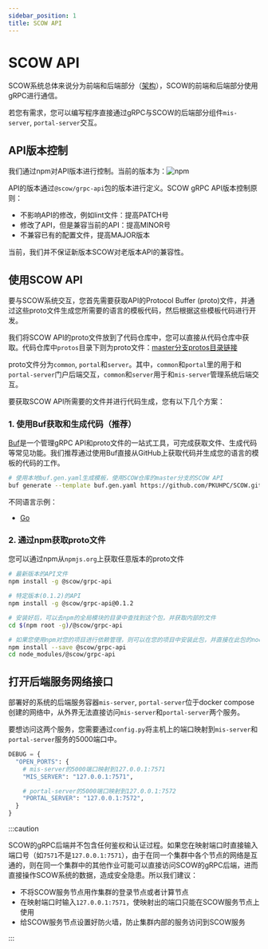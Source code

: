 ```yaml
---
sidebar_position: 1
title: SCOW API
---
```


# SCOW API

SCOW系统总体来说分为前端和后端部分（[架构](./deploy/../../deploy/architecture/index.md)），SCOW的前端和后端部分使用gRPC进行通信。

若您有需求，您可以编写程序直接通过gRPC与SCOW的后端部分组件`mis-server`, `portal-server`交互。

## API版本控制

我们通过npm对API版本进行控制。当前的版本为：![npm](https://img.shields.io/npm/v/@scow/grpc-api?label=%40scow%2Fgrpc-api)

API的版本通过`@scow/grpc-api`包的版本进行定义。SCOW gRPC API版本控制原则：

- 不影响API的修改，例如lint文件：提高PATCH号
- 修改了API，但是兼容当前的API：提高MINOR号
- 不兼容已有的配置文件，提高MAJOR版本

当前，我们并不保证新版本SCOW对老版本API的兼容性。

## 使用SCOW API

要与SCOW系统交互，您首先需要获取API的Protocol Buffer (proto)文件，并通过这些proto文件生成您所需要的语言的模板代码，然后根据这些模板代码进行开发。

我们将SCOW API的proto文件放到了代码仓库中，您可以直接从代码仓库中获取。代码仓库中`protos`目录下则为proto文件：[master分支protos目录链接](%REPO_FILE_URL%/protos)

proto文件分为`common`, `portal`和`server`。其中，`common`和`portal`里的用于和`portal-server`门户后端交互，`common`和`server`用于和`mis-server`管理系统后端交互。

要获取SCOW API所需要的文件并进行代码生成，您有以下几个方案：

### 1. 使用Buf获取和生成代码（推荐）

[Buf](https://buf.build/docs/tutorials/getting-started-with-buf-cli/)是一个管理gRPC API和proto文件的一站式工具，可完成获取文件、生成代码等常见功能。我们推荐通过使用Buf直接从GitHub上获取代码并生成您的语言的模板的代码的工作。

```bash
# 使用本地buf.gen.yaml生成模板，使用SCOW仓库的master分支的SCOW API
buf generate --template buf.gen.yaml https://github.com/PKUHPC/SCOW.git#branch=master
```

不同语言示例：

- [Go](./go.md)

### 2. 通过npm获取proto文件

您可以通过npm从`npmjs.org`上获取任意版本的proto文件

```bash
# 最新版本的API文件
npm install -g @scow/grpc-api

# 特定版本(0.1.2)的API
npm install -g @scow/grpc-api@0.1.2

# 安装好后，可以去npm的全局模块的目录中查找到这个包，并获取内部的文件
cd $(npm root -g)/@scow/grpc-api

# 如果您使用npm对您的项目进行依赖管理，则可以在您的项目中安装此包，并直接在此包的node_modules中获取到proto文件
npm install --save @scow/grpc-api
cd node_modules/@scow/grpc-api
```

## 打开后端服务网络接口

部署好的系统的后端服务容器`mis-server`, `portal-server`位于docker compose创建的网络中，从外界无法直接访问`mis-server`和`portal-server`两个服务。

要想访问这两个服务，您需要通过`config.py`将主机上的端口映射到`mis-server`和`portal-server`服务的5000端口中。

```python title=config.py
DEBUG = {
  "OPEN_PORTS": {
    # mis-server的5000端口映射到127.0.0.1:7571
    "MIS_SERVER": "127.0.0.1:7571",

    # portal-server的5000端口映射到127.0.0.1:7572
    "PORTAL_SERVER": "127.0.0.1:7572",
  }
}
```

:::caution

SCOW的gRPC后端并不包含任何鉴权和认证过程。如果您在映射端口时直接输入端口号（如`7571`不是`127.0.0.1:7571`），由于在同一个集群中各个节点的网络是互通的，则在同一个集群中的其他作业可能可以直接访问SCOW的gRPC后端，进而直接操作SCOW系统的数据，造成安全隐患。所以我们建议：

- 不将SCOW服务节点用作集群的登录节点或者计算节点
- 在映射端口时输入`127.0.0.1:7571`，使映射出的端口只能在SCOW服务节点上使用
- 给SCOW服务节点设置好防火墙，防止集群内部的服务访问到SCOW服务

:::

